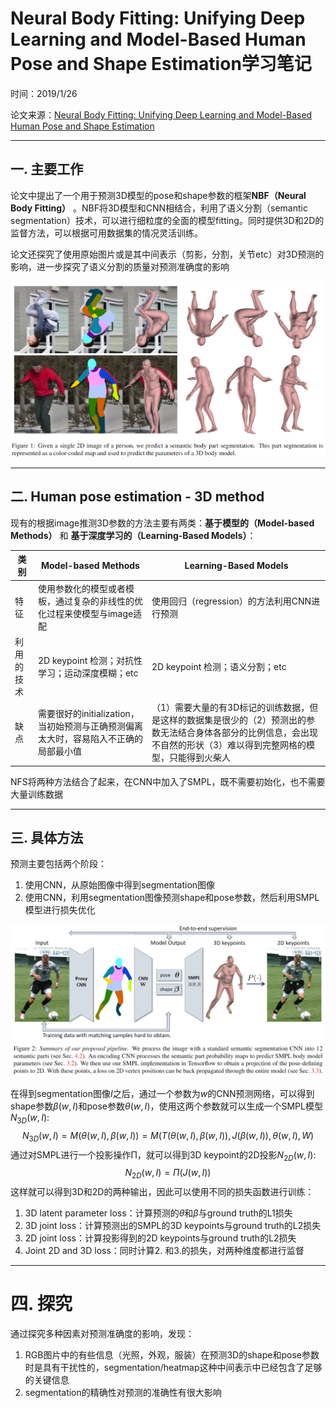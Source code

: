 # Neural Body Fitting: Unifying Deep Learning and Model-Based Human Pose and Shape Estimation学习笔记

时间：2019/1/26

论文来源：[Neural Body Fitting: Unifying Deep Learning and Model-Based Human Pose and Shape Estimation]( http://github.com/mohomran/)

------

## 一. 主要工作

论文中提出了一个用于预测3D模型的pose和shape参数的框架**NBF（Neural Body Fitting）** 。NBF将3D模型和CNN相结合，利用了语义分割（semantic segmentation）技术，可以进行细粒度的全面的模型fitting。同时提供3D和2D的监督方法，可以根据可用数据集的情况灵活训练。

论文还探究了使用原始图片或是其中间表示（剪影，分割，关节etc）对3D预测的影响，进一步探究了语义分割的质量对预测准确度的影响

![](assets/8-1.png)

------

## 二. Human pose estimation - 3D method

现有的根据image推测3D参数的方法主要有两类：**基于模型的（Model-based Methods）** 和 **基于深度学习的（Learning-Based Models）**：

| 类别       | Model-based Methods                                          | Learning-Based Models                                        |
| ---------- | ------------------------------------------------------------ | ------------------------------------------------------------ |
| 特征       | 使用参数化的模型或者模板，通过复杂的非线性的优化过程来使模型与image适配 | 使用回归（regression）的方法利用CNN进行预测                  |
| 利用的技术 | 2D keypoint 检测；对抗性学习；运动深度模糊；etc              | 2D keypoint 检测；语义分割；etc                              |
| 缺点       | 需要很好的initialization，当初始预测与正确预测偏离太大时，容易陷入不正确的局部最小值 | （1）需要大量的有3D标记的训练数据，但是这样的数据集是很少的（2）预测出的参数无法结合身体各部分的比例信息，会出现不自然的形状（3）难以得到完整网格的模型，只能得到火柴人 |

NFS将两种方法结合了起来，在CNN中加入了SMPL，既不需要初始化，也不需要大量训练数据



------

## 三. 具体方法

预测主要包括两个阶段：

1. 使用CNN，从原始图像中得到segmentation图像
2. 使用CNN，利用segmentation图像预测shape和pose参数，然后利用SMPL模型进行损失优化

![](assets/8-2.png)

在得到segmentation图像$I​$之后，通过一个参数为$w​$的CNN预测网络，可以得到shape参数$\beta(w,I)​$和pose参数$\theta(w,I)​$，使用这两个参数就可以生成一个SMPL模型$N_{3D}(w,I)​$:
$$
N_{3D}(w,I)=M(\theta(w,I),\beta(w,I))=M(T(\theta(w,I),\beta(w,I)),J(\beta(w,I)),\theta(w,I),W)
$$
通过对SMPL进行一个投影操作Π，就可以得到3D keypoint的2D投影$N_{2D}(w,I)$:
$$
N_{2D}(w,I)=Π(J(w,I))
$$
这样就可以得到3D和2D的两种输出，因此可以使用不同的损失函数进行训练：

1. 3D latent parameter loss：计算预测的$\theta$和$\beta$与ground truth的L1损失
2. 3D joint loss：计算预测出的SMPL的3D keypoints与ground truth的L2损失
3. 2D joint loss：计算投影得到的2D keypoints与ground truth的L2损失
4. Joint 2D and 3D loss：同时计算2. 和3.的损失，对两种维度都进行监督



------

# 四. 探究

通过探究多种因素对预测准确度的影响，发现：

1. RGB图片中的有些信息（光照，外观，服装）在预测3D的shape和pose参数时是具有干扰性的，segmentation/heatmap这种中间表示中已经包含了足够的关键信息
2. segmentation的精确性对预测的准确性有很大影响

